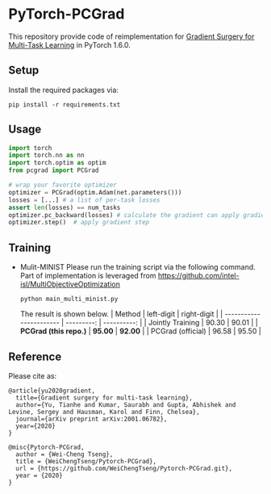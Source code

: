 # PyTorch-PCGrad

This repository provide code of reimplementation for [Gradient Surgery for Multi-Task Learning](https://arxiv.org/pdf/2001.06782.pdf) in PyTorch 1.6.0. 

## Setup
Install the required packages via:
```
pip install -r requirements.txt
```

## Usage

```python
import torch
import torch.nn as nn
import torch.optim as optim
from pcgrad import PCGrad

# wrap your favorite optimizer
optimizer = PCGrad(optim.Adam(net.parameters())) 
losses = [...] # a list of per-task losses
assert len(losses) == num_tasks
optimizer.pc_backward(losses) # calculate the gradient can apply gradient modification
optimizer.step()  # apply gradient step
```

## Training
- Mulit-MINIST 
  Please run the training script via the following command. Part of implementation is leveraged from https://github.com/intel-isl/MultiObjectiveOptimization
  ```
  python main_multi_minist.py
  ```
  The result is shown below.
  | Method                  | left-digit | right-digit |
  | ----------------------- | ---------: | ----------: |
  | Jointly Training        |      90.30 |       90.01 |
  | **PCGrad (this repo.)** |  **95.00** |   **92.00** |
  | PCGrad (official)       |      96.58 |       95.50 |

## Reference

Please cite as:

```
@article{yu2020gradient,
  title={Gradient surgery for multi-task learning},
  author={Yu, Tianhe and Kumar, Saurabh and Gupta, Abhishek and Levine, Sergey and Hausman, Karol and Finn, Chelsea},
  journal={arXiv preprint arXiv:2001.06782},
  year={2020}
}

@misc{Pytorch-PCGrad,
  author = {Wei-Cheng Tseng},
  title = {WeiChengTseng/Pytorch-PCGrad},
  url = {https://github.com/WeiChengTseng/Pytorch-PCGrad.git},
  year = {2020}
}
```